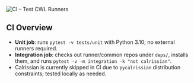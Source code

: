 ![CI – Test CWL Runners](https://github.com/Aryankhare1225/zoo-cwl-runners/actions/workflows/test.yml/badge.svg)

## CI Overview
- **Unit job**: runs `pytest -v tests/unit` with Python 3.10; no external runners required.
- **Integration job**: checks out runner/common repos under `deps/`, installs them, and runs `pytest -v -m integration -k "not calrissian"`.
- Calrissian is currently skipped in CI due to `pycalrissian` distribution constraints; tested locally as needed.
